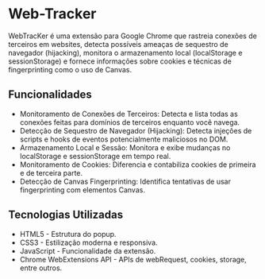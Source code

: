 # Web-Tracker

WebTracKer é uma extensão para Google Chrome que rastreia conexões de terceiros em websites, detecta possíveis ameaças de sequestro de navegador (hijacking), monitora o armazenamento local (localStorage e sessionStorage) e fornece informações sobre cookies e técnicas de fingerprinting como o uso de Canvas.

## Funcionalidades
- Monitoramento de Conexões de Terceiros: Detecta e lista todas as conexões feitas para domínios de terceiros enquanto você navega.
- Detecção de Sequestro de Navegador (Hijacking): Detecta injeções de scripts e hooks de eventos potencialmente maliciosos no DOM.
- Armazenamento Local e Sessão: Monitora e exibe mudanças no localStorage e sessionStorage em tempo real.
- Monitoramento de Cookies: Diferencia e contabiliza cookies de primeira e de terceira parte.
- Detecção de Canvas Fingerprinting: Identifica tentativas de usar fingerprinting com elementos Canvas.

## Tecnologias Utilizadas
- HTML5 - Estrutura do popup.
- CSS3 - Estilização moderna e responsiva.
- JavaScript - Funcionalidade da extensão.
- Chrome WebExtensions API - APIs de webRequest, cookies, storage, entre outros.
